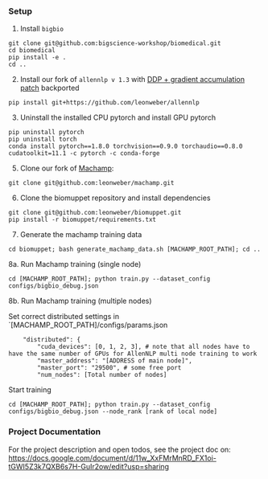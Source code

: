 ### Setup
1. Install `bigbio`
```
git clone git@github.com:bigscience-workshop/biomedical.git
cd biomedical
pip install -e .
cd ..
```
2. Install our fork of `allennlp v 1.3` with [DDP + gradient accumulation patch](https://github.com/allenai/allennlp/pull/5100) backported
```
pip install git+https://github.com/leonweber/allennlp
```
3. Uninstall the installed CPU pytorch and install GPU pytorch
```
pip uninstall pytorch
pip uninstall torch
conda install pytorch==1.8.0 torchvision==0.9.0 torchaudio==0.8.0 cudatoolkit=11.1 -c pytorch -c conda-forge
``` 
5. Clone our fork of [Machamp](https://github.com/machamp-nlp/machamp):
```
git clone git@github.com:leonweber/machamp.git
```
6. Clone the biomuppet repository and install dependencies
```
git clone git@github.com:leonweber/biomuppet.git
pip install -r biomuppet/requirements.txt
```
7. Generate the machamp training data
```
cd biomuppet; bash generate_machamp_data.sh [MACHAMP_ROOT_PATH]; cd ..
```
8a. Run Machamp training (single node)
```
cd [MACHAMP_ROOT_PATH]; python train.py --dataset_config configs/bigbio_debug.json
```
8b. Run Machamp training (multiple nodes)

Set correct distributed settings in `[MACHAMP_ROOT_PATH]/configs/params.json
```
    "distributed": {
        "cuda_devices": [0, 1, 2, 3], # note that all nodes have to have the same number of GPUs for AllenNLP multi node training to work
        "master_address": "[ADDRESS of main node]",
        "master_port": "29500", # some free port
        "num_nodes": [Total number of nodes]
```

Start training
```
cd [MACHAMP_ROOT_PATH]; python train.py --dataset_config configs/bigbio_debug.json --node_rank [rank of local node]
```

### Project Documentation
For the project description and open todos, see the project doc on:
https://docs.google.com/document/d/11w_XxFMrMnRD_FX1oi-tGWI5Z3k7QXB6s7H-GuIr2ow/edit?usp=sharing


